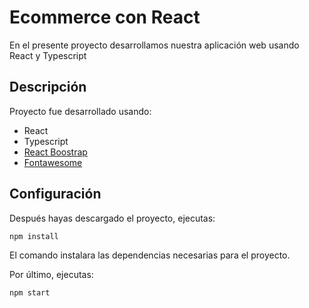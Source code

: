 # Ecommerce con React

En el presente proyecto desarrollamos nuestra aplicación web usando React y Typescript

## Descripción

Proyecto fue desarrollado usando:

* React
* Typescript
* [React Boostrap](https://react-bootstrap.github.io/getting-started/introduction)
* [Fontawesome](https://fontawesome.com/v5.15/how-to-use/on-the-web/using-with/react)

## Configuración

Después hayas descargado el proyecto, ejecutas:
```
npm install
```

El comando instalara las dependencias necesarias para el proyecto.

Por último, ejecutas:
```
npm start
```